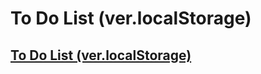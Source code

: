 # To Do List (ver.localStorage)

## [To Do List (ver.localStorage)](https://hyungjinhan.github.io/First_Team_Project/Other_Reference/ToDoList/index.html)